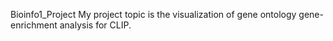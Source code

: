 Bioinfo1_Project
My project topic is the visualization of gene ontology gene-enrichment analysis for CLIP.
